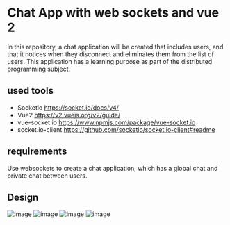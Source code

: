 # Chat App with web sockets and vue 2
 
In this repository, a chat application will be created that includes users, and that it notices when they disconnect and eliminates them from the list of users. This application has a learning purpose as part of the distributed programming subject.

## used tools
- Socketio https://socket.io/docs/v4/
- Vue2 https://v2.vuejs.org/v2/guide/
- vue-socket.io https://www.npmjs.com/package/vue-socket.io
- socket.io-client https://github.com/socketio/socket.io-client#readme

## requirements
Use websockets to create a chat application, which has a global chat and private chat between users.

## Design 
![image](https://user-images.githubusercontent.com/54459436/194142473-55d587ac-af69-4d49-bad1-b1a3e74b26af.png)
![image](https://user-images.githubusercontent.com/54459436/194142569-e2242131-2467-4d7e-8abb-d843c770ec66.png)
![image](https://user-images.githubusercontent.com/54459436/194142638-47c40b8f-0a8e-41e5-91ca-1a5894ccff05.png)
![image](https://user-images.githubusercontent.com/54459436/194142713-584ca8e3-50c6-43d1-b554-bf58632379e5.png)
